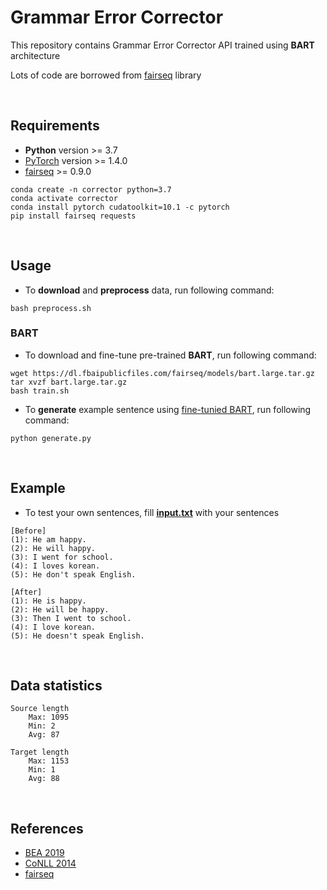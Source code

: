 # Grammar Error Corrector

This repository contains Grammar Error Corrector API trained using **BART** architecture

Lots of code are borrowed from [fairseq](https://github.com/pytorch/fairseq) library

<br/>

## Requirements

- **Python** version >= 3.7
- [PyTorch](https://pytorch.org/get-started/locally/) version >= 1.4.0
- [fairseq](https://github.com/pytorch/fairseq) >= 0.9.0

```
conda create -n corrector python=3.7
conda activate corrector
conda install pytorch cudatoolkit=10.1 -c pytorch
pip install fairseq requests
```

<br/>

## Usage

- To **download** and **preprocess** data, run following command:

```
bash preprocess.sh
```

### BART

- To download and fine-tune pre-trained **BART**, run following command:

```
wget https://dl.fbaipublicfiles.com/fairseq/models/bart.large.tar.gz
tar xvzf bart.large.tar.gz
bash train.sh
```

- To **generate** example sentence using [fine-tunied BART](), run following command:

```
python generate.py
```


<br/>

## Example

- To test your own sentences, fill [**input.txt**](output/input.txt) with your sentences

```
[Before]
(1): He am happy.
(2): He will happy.
(3): I went for school.
(4): I loves korean.
(5): He don't speak English.

[After]
(1): He is happy.
(2): He will be happy.
(3): Then I went to school.
(4): I love korean.
(5): He doesn't speak English.
```

<br/>

## Data statistics

```
Source length
    Max: 1095
    Min: 2
    Avg: 87

Target length
    Max: 1153
    Min: 1
    Avg: 88
```

<br/>

## References
- [BEA 2019](https://convention2.allacademic.com/one/bea/bea19/)
- [CoNLL 2014](https://www.comp.nus.edu.sg/~nlp/conll14st.html)
- [fairseq](https://github.com/pytorch/fairseq)
